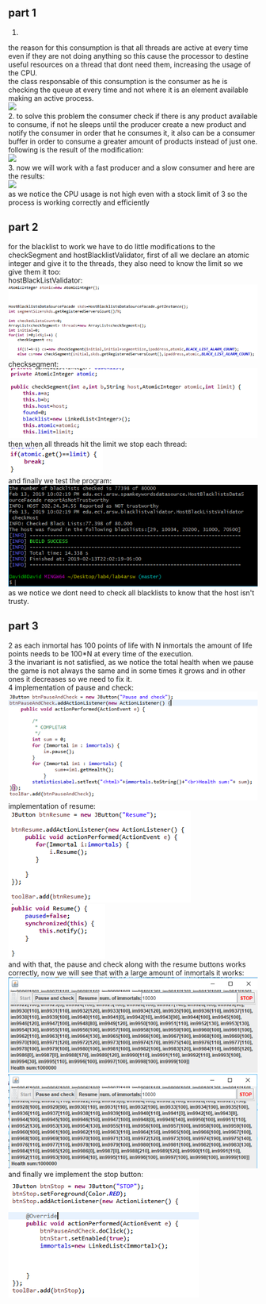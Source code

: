 ## part 1
1.  
the reason for this consumption is that all threads are active at every time even if they are not doing anything so this cause the processor to destine useful resources on a thread that dont need them, increasing the usage of the CPU.  
 the class responsable of this consumption is the consumer as he is  checking the queue at every time and not where it is an element available making an active process.  
![](imagenes/usage.PNG)  
2. to solve this problem the consumer check if there is any product available to consume, if not he sleeps until the producer create a new product and notify the consumer in order that he consumes it, it also can be a consumer buffer in order to consume a greater amount of products instead of just one.  
 following is the result of the modification:  
![](imagenes/improvement.PNG)  
3. now we will work with a fast producer and a slow consumer and here are the results:  
![](imagenes/fastproduction.PNG)  
as we notice the CPU usage is not high even with a stock limit of 3 so the process is working correctly and efficiently

## part 2
for the blacklist to work we have to do little modifications to the checkSegment and hostBlacklistValidator, first of all we declare
an atomic integer and give it to the threads, they also need to know the limit so we give them it too:  
hostBlackListValidator:    
![](imagenes/black1.PNG)  
checksegment:  
![](imagenes/black2.PNG)  
then when all threads hit the limit we stop each thread:  
![](imagenes/black3.PNG)  
and finally we test the program:  
  ![](imagenes/black4.PNG)    
  as we notice we dont need to check all blacklists to know that the host isn't trusty.

## part 3
2 as each inmortal has 100 points of life with N inmortals the amount of life points needs to be 100*N at every time of the execution.  
3  the invariant is not satisfied, as we notice the total  health when we pause the game is not always the same and in some times it grows and in other ones it decreases so we need to fix it.  
4 implementation of pause and check:  
 ![](imagenes/inmortals1.PNG)  
 implementation of resume:  
  ![](imagenes/inmortals2.PNG)  
  ![](imagenes/inmortals3.PNG)  
 and with that, the  pause and check along with the resume buttons works correctly, now we will see that with a large amount of inmortals it works:  
   ![](imagenes/inmortals4.PNG)  
  ![](imagenes/inmortals5.PNG)  
and finally we implement the stop button:  
![](imagenes/inmortals6.PNG)
 